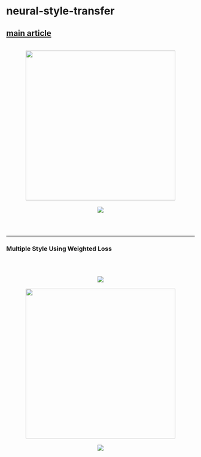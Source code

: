 # neural-style-transfer
## [main article](https://www.cnblogs.com/massquantity/p/9621393.html)

<br>

<div align="center">
 <img src="https://s1.ax1x.com/2020/05/12/Yteaon.jpg" height="400px">
</div>

<br>

<div align="center">
 <img src="https://s1.ax1x.com/2020/05/12/Ytewiq.png" >
</div>

 <br><br>
 
--------------

### Multiple Style Using Weighted Loss

 <br><br>

<div align="center">
 <img src="https://s1.ax1x.com/2020/05/12/YteBWV.png">
 <br><br>
 <img src="https://s1.ax1x.com/2020/05/12/Yte0J0.png" height="400px">
 <br><br>
 <img src="https://s1.ax1x.com/2020/05/12/YteDzT.png">
</div>



